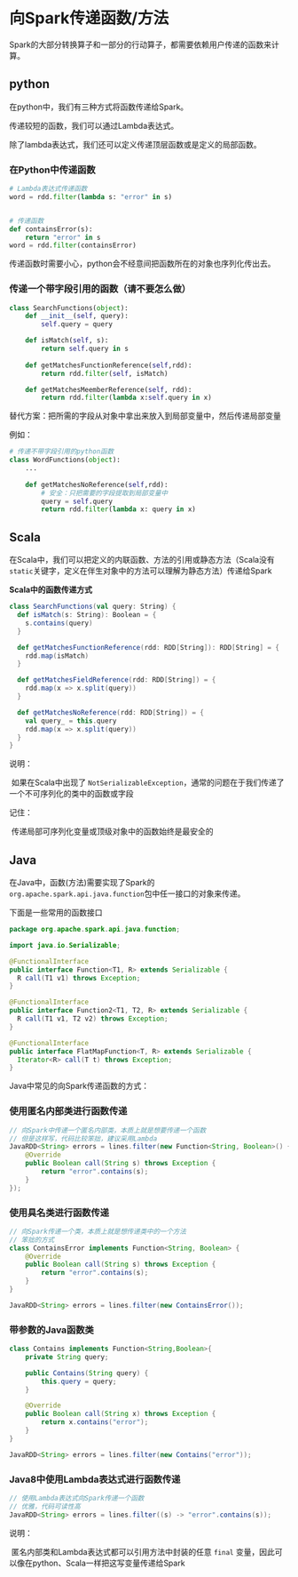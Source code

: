 # 向Spark传递函数/方法

Spark的大部分转换算子和一部分的行动算子，都需要依赖用户传递的函数来计算。

## python

在python中，我们有三种方式将函数传递给Spark。

传递较短的函数，我们可以通过Lambda表达式。

除了lambda表达式，我们还可以定义传递顶层函数或是定义的局部函数。

### **在Python中传递函数**

```python
# Lambda表达式传递函数
word = rdd.filter(lambda s: "error" in s)


# 传递函数
def containsError(s):
    return "error" in s
word = rdd.filter(containsError)
```

传递函数时需要小心，python会不经意间把函数所在的对象也序列化传出去。

### **传递一个带字段引用的函数（请不要怎么做）**

```python
class SearchFunctions(object):
    def __init__(self, query):
        self.query = query

    def isMatch(self, s):
        return self.query in s
    
    def getMatchesFunctionReference(self,rdd):
        return rdd.filter(self, isMatch)

    def getMatchesMeemberReference(self, rdd):
        return rdd.filter(lambda x:self.query in x)
```

替代方案：把所需的字段从对象中拿出来放入到局部变量中，然后传递局部变量

例如：

```python
# 传递不带字段引用的python函数
class WordFunctions(object):
    ...
    
    def getMatchesNoReference(self,rdd):
        # 安全：只把需要的字段提取到局部变量中
        query = self.query
        return rdd.filter(lambda x: query in x)
```

## Scala

在Scala中，我们可以把定义的内联函数、方法的引用或静态方法（Scala没有`static`关键字，定义在伴生对象中的方法可以理解为静态方法）传递给Spark

**Scala中的函数传递方式**

```scala
class SearchFunctions(val query: String) {
  def isMatch(s: String): Boolean = {
    s.contains(query)
  }

  def getMatchesFunctionReference(rdd: RDD[String]): RDD[String] = {
    rdd.map(isMatch)
  }

  def getMatchesFieldReference(rdd: RDD[String]) = {
    rdd.map(x => x.split(query))
  }

  def getMatchesNoReference(rdd: RDD[String]) = {
    val query_ = this.query
    rdd.map(x => x.split(query))
  }
}
```

说明：

​	如果在Scala中出现了 `NotSerializableException`，通常的问题在于我们传递了一个不可序列化的类中的函数或字段

记住：

​	传递局部可序列化变量或顶级对象中的函数始终是最安全的



## Java

在Java中，函数(方法)需要实现了Spark的`org.apache.spark.api.java.function`包中任一接口的对象来传递。

下面是一些常用的函数接口

```java
package org.apache.spark.api.java.function;

import java.io.Serializable;

@FunctionalInterface
public interface Function<T1, R> extends Serializable {
  R call(T1 v1) throws Exception;
}

@FunctionalInterface
public interface Function2<T1, T2, R> extends Serializable {
  R call(T1 v1, T2 v2) throws Exception;
}

@FunctionalInterface
public interface FlatMapFunction<T, R> extends Serializable {
  Iterator<R> call(T t) throws Exception;
}
```

Java中常见的向Spark传递函数的方式：

### **使用匿名内部类进行函数传递**

```java
// 向Spark中传递一个匿名内部类，本质上就是想要传递一个函数
// 但是这样写，代码比较笨拙，建议采用Lambda
JavaRDD<String> errors = lines.filter(new Function<String, Boolean>() {
    @Override
    public Boolean call(String s) throws Exception {
        return "error".contains(s);
    }
});
```

### **使用具名类进行函数传递**

```java
// 向Spark传递一个类，本质上就是想传递类中的一个方法
// 笨拙的方式
class ContainsError implements Function<String, Boolean> {
    @Override
    public Boolean call(String s) throws Exception {
        return "error".contains(s);
    }
}

JavaRDD<String> errors = lines.filter(new ContainsError());
```

### **带参数的Java函数类**

```java
class Contains implements Function<String,Boolean>{
    private String query;

    public Contains(String query) {
        this.query = query;
    }

    @Override
    public Boolean call(String x) throws Exception {
        return x.contains("error");
    }
}

JavaRDD<String> errors = lines.filter(new Contains("error"));
```

### **Java8中使用Lambda表达式进行函数传递**

```java
// 使用Lambda表达式向Spark传递一个函数
// 优雅，代码可读性高
JavaRDD<String> errors = lines.filter((s) -> "error".contains(s));
```

说明：

​	匿名内部类和Lambda表达式都可以引用方法中封装的任意 `final` 变量，因此可以像在python、Scala一样把这写变量传递给Spark





